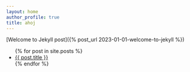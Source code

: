 ```yaml
---
layout: home
author_profile: true
title: ahoj
---
```


[Welcome to Jekyll post]({% post_url 2023-01-01-welcome-to-jekyll %})

<ul>
  {% for post in site.posts %}
    <li>
      <a href="{{ post.url }}">{{ post.title }}</a>
    </li>
  {% endfor %}
</ul>